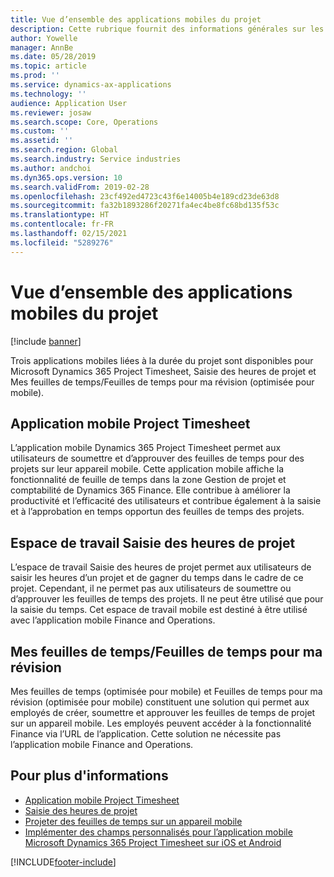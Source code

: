 ```yaml
---
title: Vue d’ensemble des applications mobiles du projet
description: Cette rubrique fournit des informations générales sur les applications liées au temps du projet pour Microsoft Dynamics 365 Project Timesheet, Saisie des heures de projet et Mes feuilles de temps/Feuilles de temps disponibles sur un appareil mobile.
author: Yowelle
manager: AnnBe
ms.date: 05/28/2019
ms.topic: article
ms.prod: ''
ms.service: dynamics-ax-applications
ms.technology: ''
audience: Application User
ms.reviewer: josaw
ms.search.scope: Core, Operations
ms.custom: ''
ms.assetid: ''
ms.search.region: Global
ms.search.industry: Service industries
ms.author: andchoi
ms.dyn365.ops.version: 10
ms.search.validFrom: 2019-02-28
ms.openlocfilehash: 23cf492ed4723c43f6e14005b4e189cd23de63d8
ms.sourcegitcommit: fa32b1893286f20271fa4ec4be8fc68bd135f53c
ms.translationtype: HT
ms.contentlocale: fr-FR
ms.lasthandoff: 02/15/2021
ms.locfileid: "5289276"
---
```

# <a name="project-mobile-applications-overview"></a>Vue d’ensemble des applications mobiles du projet

[!include [banner](../includes/banner.md)]

Trois applications mobiles liées à la durée du projet sont disponibles pour Microsoft Dynamics 365 Project Timesheet, Saisie des heures de projet et Mes feuilles de temps/Feuilles de temps pour ma révision (optimisée pour mobile).

## <a name="project-timesheet-mobile-app"></a>Application mobile Project Timesheet

L’application mobile Dynamics 365 Project Timesheet permet aux utilisateurs de soumettre et d’approuver des feuilles de temps pour des projets sur leur appareil mobile. Cette application mobile affiche la fonctionnalité de feuille de temps dans la zone Gestion de projet et comptabilité de Dynamics 365 Finance. Elle contribue à améliorer la productivité et l’efficacité des utilisateurs et contribue également à la saisie et à l’approbation en temps opportun des feuilles de temps des projets.

## <a name="project-time-entry-workspace"></a>Espace de travail Saisie des heures de projet

L’espace de travail Saisie des heures de projet permet aux utilisateurs de saisir les heures d’un projet et de gagner du temps dans le cadre de ce projet. Cependant, il ne permet pas aux utilisateurs de soumettre ou d’approuver les feuilles de temps des projets. Il ne peut être utilisé que pour la saisie du temps. Cet espace de travail mobile est destiné à être utilisé avec l’application mobile Finance and Operations.

## <a name="my-timesheetstimesheets-for-my-review"></a>Mes feuilles de temps/Feuilles de temps pour ma révision

Mes feuilles de temps (optimisée pour mobile) et Feuilles de temps pour ma révision (optimisée pour mobile) constituent une solution qui permet aux employés de créer, soumettre et approuver les feuilles de temps de projet sur un appareil mobile. Les employés peuvent accéder à la fonctionnalité Finance via l’URL de l’application. Cette solution ne nécessite pas l’application mobile Finance and Operations.

## <a name="for-more-information"></a>Pour plus d'informations

- [Application mobile Project Timesheet](project-timesheet.md)
- [Saisie des heures de projet]( project-time-entry-mobile-workspace.md)
- [Projeter des feuilles de temps sur un appareil mobile](Mobile-timesheets.md)
- [Implémenter des champs personnalisés pour l’application mobile Microsoft Dynamics 365 Project Timesheet sur iOS et Android](custom-fields-mobile.md)


[!INCLUDE[footer-include](../includes/footer-banner.md)]